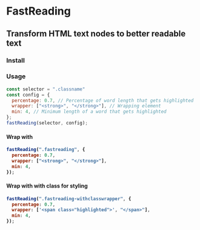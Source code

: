 # FastReading

## Transform HTML text nodes to better readable text

### Install

<script src="PATH/fast-reading.js"></script>

### Usage

```js
const selector = ".classname"
const config = {
  percentage: 0.7, // Percentage of word length that gets highlighted
  wrapper: ["<strong>", "</strong>"], // Wrapping element
  min: 4, // Minimum length of a word that gets highlighted
};
fastReading(selector, config);
```

#### Wrap with <strong>

```js
fastReading(".fastreading", {
  percentage: 0.7,
  wrapper: ["<strong>", "</strong>"],
  min: 4,
});
```

#### Wrap with <span> with class for styling

```js
fastReading(".fastreading-withclasswrapper", {
  percentage: 0.7,
  wrapper: ['<span class="highlighted">', "</span>"],
  min: 4,
});
```

